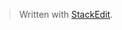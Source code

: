 


> Written with [StackEdit](https://stackedit.io/).
<!--stackedit_data:
eyJoaXN0b3J5IjpbLTEwOTIyNDcyODddfQ==
-->